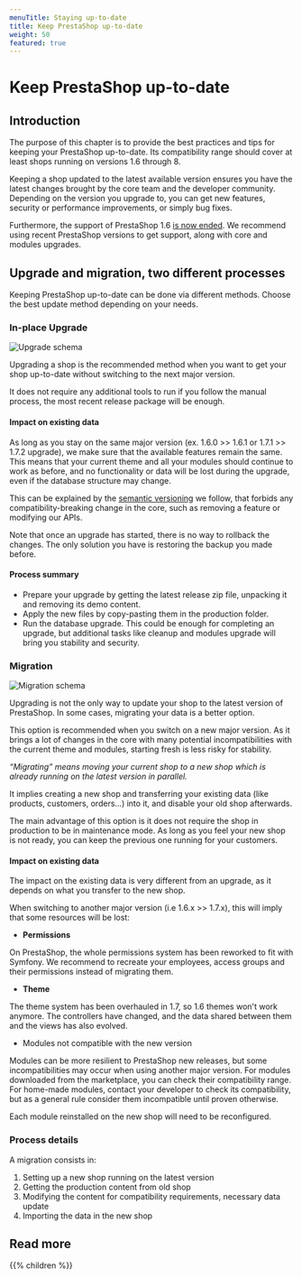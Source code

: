 ```yaml
---
menuTitle: Staying up-to-date
title: Keep PrestaShop up-to-date
weight: 50
featured: true
---
```


# Keep PrestaShop up-to-date

## Introduction

The purpose of this chapter is to provide the best practices and tips for keeping your PrestaShop up-to-date. Its compatibility range should cover at least shops running on versions 1.6 through 8.

Keeping a shop updated to the latest available version ensures you have the latest changes brought by the core team and the developer community.
Depending on the version you upgrade to, you can get new features, security or performance improvements, or simply bug fixes.

Furthermore, the support of PrestaShop 1.6 [is now ended](https://build.prestashop-project.org/news/1.6.1.x-what-s-next/). We recommend using recent PrestaShop versions to get support, along with core and modules upgrades.

## Upgrade and migration, two different processes

Keeping PrestaShop up-to-date can be done via different methods. Choose the best update method depending on your needs.

### In-place Upgrade

![Upgrade schema](img/upgrade-schema.png)

Upgrading a shop is the recommended method when you want to get your shop up-to-date without switching to the next major version.

It does not require any additional tools to run if you follow the manual process, the most recent release package will be enough.

#### Impact on existing data

As long as you stay on the same major version (ex. 1.6.0 >> 1.6.1 or 1.7.1 >> 1.7.2 upgrade), we make sure that the available features remain the same.
This means that your current theme and all your modules should continue to work as before, and no functionality or data will be lost during the upgrade, even if the database structure may change.

This can be explained by the [semantic versioning](https://semver.org/) we follow, that forbids any compatibility-breaking change in the core, such as removing a feature or modifying our APIs.

Note that once an upgrade has started, there is no way to rollback the changes. The only solution you have is restoring the backup you made before.

#### Process summary

- Prepare your upgrade by getting the latest release zip file, unpacking it and removing its demo content.
- Apply the new files by copy-pasting them in the production folder.
- Run the database upgrade.
This could be enough for completing an upgrade, but additional tasks like cleanup and modules upgrade will bring you stability and security.


### Migration

![Migration schema](img/migration-schema.png)

Upgrading is not the only way to update your shop to the latest version of PrestaShop. In some cases, migrating your data is a better option.

This option is recommended when you switch on a new major version. As it brings a lot of changes in the core with many potential incompatibilities with the current theme and modules, starting fresh is less risky for stability.

_“Migrating” means moving your current shop to a new shop which is already running on the latest version in parallel._

It implies creating a new shop and transferring your existing data (like products, customers, orders...) into it, and disable your old shop afterwards.

The main advantage of this option is it does not require the shop in production to be in maintenance mode. As long as you feel your new shop is not ready, you can keep the previous one running for your customers.

#### Impact on existing data

The impact on the existing data is very different from an upgrade, as it depends on what you transfer to the new shop.

When switching to another major version (i.e 1.6.x >> 1.7.x), this will imply that some resources will be lost:

* **Permissions**

On PrestaShop, the whole permissions system has been reworked to fit with Symfony. We recommend to recreate your employees, access groups and their permissions instead of migrating them.

* **Theme**

The theme system has been overhauled in 1.7, so 1.6 themes won't work anymore.
The controllers have changed, and the data shared between them and the views has also evolved.

* Modules not compatible with the new version

Modules can be more resilient to PrestaShop new releases, but some incompatibilities may occur when using another major version.
For modules downloaded from the marketplace, you can check their compatibility range.
For home-made modules, contact your developer to check its compatibility, but as a general rule consider them incompatible until proven otherwise.

Each module reinstalled on the new shop will need to be reconfigured.

### Process details

A migration consists in:

1. Setting up a new shop running on the latest version
2. Getting the production content from old shop
3. Modifying the content for compatibility requirements, necessary data update
4. Importing the data in the new shop

## Read more

{{% children %}}

